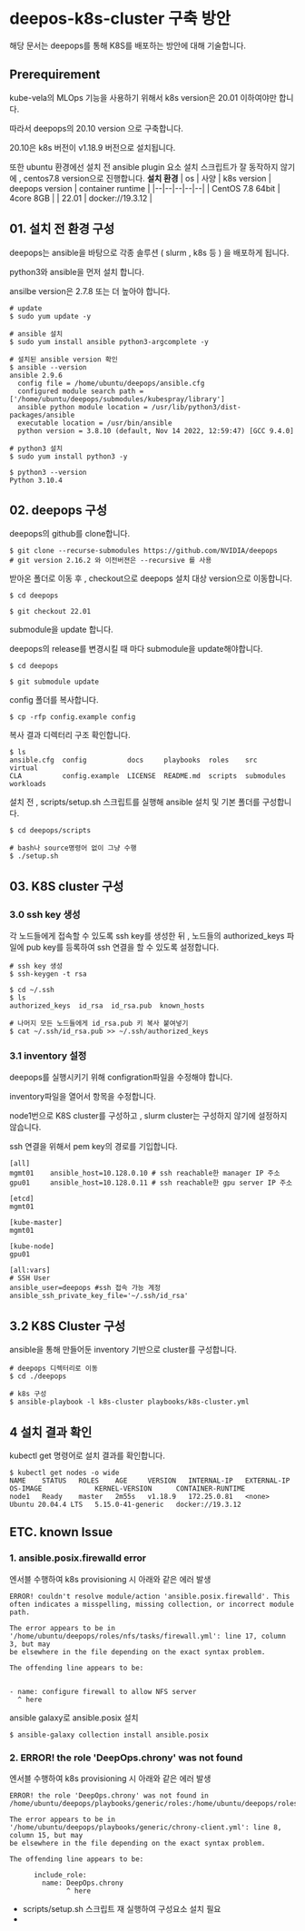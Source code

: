 # deepos-k8s-cluster 구축 방안
해당 문서는 deepops를 통해 K8S를 배포하는 방안에 대해 기술합니다.

## Prerequirement
kube-vela의 MLOps 기능을 사용하기 위해서 k8s version은 20.01 이하여야만 합니다.

따라서 deepops의 20.10 version 으로 구축합니다.

20.10은 k8s 버전이 v1.18.9 버전으로 설치됩니다.

또한 ubuntu 환경에선 설치 전 ansible plugin 요소 설치 스크립트가 잘 동작하지 않기에 , centos7.8 version으로 진행합니다.
**설치 환경**
| os | 사양 | k8s version | deepops version | container runtime |
|--|--|--|--|--|
| CentOS 7.8 64bit | 4core 8GB |  | 22.01 | docker://19.3.12 |


## 01. 설치 전 환경 구성
deepops는 ansible을 바탕으로 각종 솔루션 ( slurm , k8s 등 ) 을 배포하게 됩니다.

python3와 ansible을 먼저 설치 합니다.

ansilbe version은 2.7.8 또는 더 높아야 합니다.
```
# update
$ sudo yum update -y

# ansible 설치
$ sudo yum install ansible python3-argcomplete -y

# 설치된 ansible version 확인
$ ansible --version
ansible 2.9.6
  config file = /home/ubuntu/deepops/ansible.cfg
  configured module search path = ['/home/ubuntu/deepops/submodules/kubespray/library']
  ansible python module location = /usr/lib/python3/dist-packages/ansible
  executable location = /usr/bin/ansible
  python version = 3.8.10 (default, Nov 14 2022, 12:59:47) [GCC 9.4.0]

# python3 설치
$ sudo yum install python3 -y

$ python3 --version
Python 3.10.4
```

## 02. deepops 구성
deepops의 github를 clone합니다.

```
$ git clone --recurse-submodules https://github.com/NVIDIA/deepops
# git version 2.16.2 와 이전버젼은 --recursive 를 사용
```

받아온 폴더로 이동 후 , checkout으로 deepops 설치 대상 version으로 이동합니다.

```
$ cd deepops

$ git checkout 22.01
```

submodule을 update 합니다.

deepops의 release를 변경시킬 때 마다 submodule을 update해야합니다.

```
$ cd deepops

$ git submodule update
```

config 폴더를 복사합니다.
```
$ cp -rfp config.example config
```

복사 결과 디렉터리 구조 확인합니다.

```
$ ls
ansible.cfg  config          docs     playbooks  roles    src         virtual
CLA          config.example  LICENSE  README.md  scripts  submodules  workloads
```

설치 전 , scripts/setup.sh 스크립트를 실행해 ansible 설치 및 기본 폴더를 구성합니다.

```
$ cd deepops/scripts

# bash나 source명령어 없이 그냥 수행
$ ./setup.sh
```
## 03. K8S cluster 구성
### 3.0 ssh key 생성
각 노드들에게 접속할 수 있도록 ssh key를 생성한 뒤 , 노드들의 authorized_keys 파일에 pub key를 등록하여 ssh 연결을 할 수 있도록 설정합니다.

```
# ssh key 생성
$ ssh-keygen -t rsa

$ cd ~/.ssh
$ ls
authorized_keys  id_rsa  id_rsa.pub  known_hosts

# 나머지 모든 노드들에게 id_rsa.pub 키 복사 붙여넣기
$ cat ~/.ssh/id_rsa.pub >> ~/.ssh/authorized_keys
```

### 3.1 inventory 설정
deepops를 실행시키기 위해 configration파일을 수정해야 합니다.

inventory파일을 열어서 항목을 수정합니다.

node1번으로 K8S cluster를 구성하고 , slurm cluster는 구성하지 않기에 설정하지 않습니다.

ssh 연결을 위해서 pem key의 경로를 기입합니다.
```
[all]
mgmt01    ansible_host=10.128.0.10 # ssh reachable한 manager IP 주소
gpu01     ansible_host=10.128.0.11 # ssh reachable한 gpu server IP 주소
 
[etcd]
mgmt01
 
[kube-master]
mgmt01
 
[kube-node]
gpu01
 
[all:vars]
# SSH User
ansible_user=deepops #ssh 접속 가능 계정
ansible_ssh_private_key_file='~/.ssh/id_rsa'
```

## 3.2 K8S Cluster 구성
ansible을 통해 만들어둔 inventory 기반으로 cluster를 구성합니다.

```
# deepops 디렉터리로 이동
$ cd ./deepops

# k8s 구성
$ ansible-playbook -l k8s-cluster playbooks/k8s-cluster.yml
```

## 4 설치 결과 확인
kubectl get 명령어로 설치 결과를 확인합니다.

```
$ kubectl get nodes -o wide
NAME    STATUS   ROLES    AGE     VERSION   INTERNAL-IP   EXTERNAL-IP   OS-IMAGE             KERNEL-VERSION      CONTAINER-RUNTIME
node1   Ready    master   2m55s   v1.18.9   172.25.0.81   <none>        Ubuntu 20.04.4 LTS   5.15.0-41-generic   docker://19.3.12
```

## ETC. known Issue
### 1. ansible.posix.firewalld error
엔서블 수행하여 k8s provisioning 시 아래와 같은 에러 발생

```
ERROR! couldn't resolve module/action 'ansible.posix.firewalld'. This often indicates a misspelling, missing collection, or incorrect module path.

The error appears to be in '/home/ubuntu/deepops/roles/nfs/tasks/firewall.yml': line 17, column 3, but may
be elsewhere in the file depending on the exact syntax problem.

The offending line appears to be:


- name: configure firewall to allow NFS server
  ^ here
```

ansible galaxy로 ansible.posix 설치

```
$ ansible-galaxy collection install ansible.posix
```

### 2. ERROR! the role 'DeepOps.chrony' was not found
엔서블 수행하여 k8s provisioning 시 아래와 같은 에러 발생

```
ERROR! the role 'DeepOps.chrony' was not found in /home/ubuntu/deepops/playbooks/generic/roles:/home/ubuntu/deepops/roles/galaxy:/home/ubuntu/deepops/roles:/home/ubuntu/deepops/submodules/kubespray/roles:/home/ubuntu/deepops/playbooks/generic

The error appears to be in '/home/ubuntu/deepops/playbooks/generic/chrony-client.yml': line 8, column 15, but may
be elsewhere in the file depending on the exact syntax problem.

The offending line appears to be:

      include_role:
        name: DeepOps.chrony
              ^ here
```

- scripts/setup.sh 스크립트 재 실행하여 구성요소 설치 필요
- 
